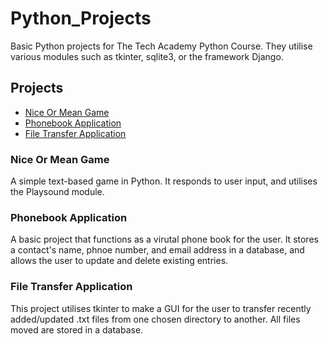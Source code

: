 # Python_Projects
Basic Python projects for The Tech Academy Python Course. They utilise various modules such as tkinter, sqlite3, or the framework Django.

## Projects
- [Nice Or Mean Game](https://github.com/mfluder24/Python_Projects/tree/main/Nice_Or_Mean)
- [Phonebook Application](https://github.com/mfluder24/Python_Projects/tree/main/Phone%20Book%20App)
- [File Transfer Application](https://github.com/mfluder24/Python_Projects/tree/main/File%20Transfer%20Submission)

### Nice Or Mean Game
A simple text-based game in Python. It responds to user input, and utilises the Playsound module.

### Phonebook Application
A basic project that functions as a virutal phone book for the user. It stores a contact's name, phnoe number, and email address in a database, and allows the user to update and delete existing entries. 

### File Transfer Application
This project utilises tkinter to make a GUI for the user to transfer recently added/updated .txt files from one chosen directory to another. All files moved are stored in a database.
